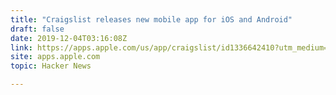 ```yaml
---
title: "Craigslist releases new mobile app for iOS and Android"
draft: false
date: 2019-12-04T03:16:08Z
link: https://apps.apple.com/us/app/craigslist/id1336642410?utm_medium=RSS&utm_source=hune
site: apps.apple.com
topic: Hacker News  

---
```

